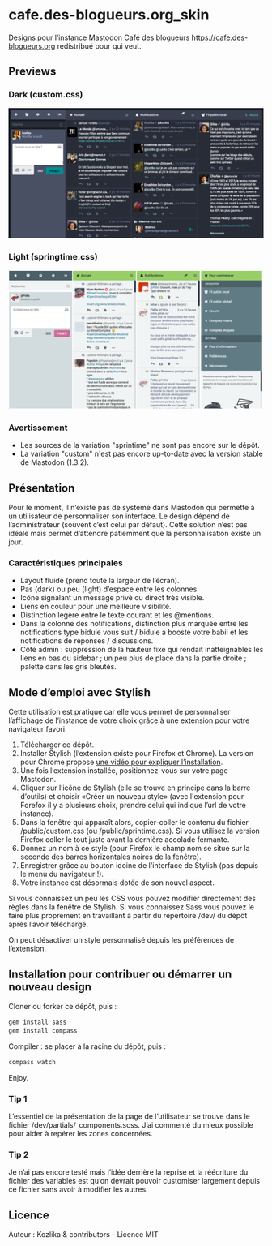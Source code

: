 # cafe.des-blogueurs.org_skin
Designs pour l’instance Mastodon Café des blogueurs
https://cafe.des-blogueurs.org redistribué pour qui veut.

## Previews

### Dark (custom.css)
![Copie d’écran du Café des blogueurs](screenshot-dark.png?raw=true)

### Light (springtime.css)
![Copie d’écran du Café des blogueurs](screenshot-light.png?raw=true)

### Avertissement

* Les sources de la variation "sprintime" ne sont pas encore sur le dépôt.
* La variation "custom" n'est pas encore up-to-date avec la version stable de Mastodon (1.3.2).

## Présentation
Pour le moment, il n’existe pas de système dans Mastodon qui permette à un utilisateur de personnaliser son interface. Le design dépend de l’administrateur (souvent c’est celui par défaut). Cette solution n’est pas idéale mais permet d’attendre patiemment que la personnalisation existe un jour.

### Caractéristiques principales

* Layout fluide (prend toute la largeur de l’écran).
* Pas (dark) ou peu (light) d’espace entre les colonnes.
* Icône signalant un message privé ou direct très visible.
* Liens en couleur pour une meilleure visibilité.
* Distinction légère entre le texte courant et les @mentions.
* Dans la colonne des notifications, distinction plus marquée entre les notifications type bidule vous suit / bidule a boosté votre babil et les notifications de réponses / discussions.
* Côté admin : suppression de la hauteur fixe qui rendait inatteignables les liens en bas du sidebar ; un peu plus de place dans la partie droite ; palette dans les gris bleutés.

## Mode d’emploi avec Stylish
Cette utilisation est pratique car elle vous permet de personnaliser l’affichage de l’instance de votre choix grâce à une extension pour votre navigateur favori.

1. Télécharger ce dépôt.
2. Installer Stylish (l’extension existe pour Firefox et Chrome). La version pour Chrome propose [une vidéo pour expliquer l’installation](https://userstyles.org/help/stylish_chrome).
3. Une fois l’extension installée, positionnez-vous sur votre page Mastodon.
4. Cliquer sur l’icône de Stylish (elle se trouve en principe dans la barre d’outils) et choisir «Créer un nouveau style» (avec l'extension pour Forefox il y a plusieurs choix, prendre celui qui indique l’url de votre instance).
5. Dans la fenêtre qui apparaît alors, copier-coller le contenu du fichier /public/custom.css (ou /public/sprintime.css). Si vous utilisez la version Firefox coller le tout juste avant la dernière accolade fermante.
6. Donnez un nom à ce style (pour Firefox le champ nom se situe sur la seconde des barres horizontales noires de la fenêtre).
7. Enregistrer grâce au bouton idoine de l'interface de Stylish (pas depuis le menu du navigateur !).
8. Votre instance est désormais dotée de son nouvel aspect.

Si vous connaissez un peu les CSS vous pouvez modifier directement des règles dans la fenêtre de Stylish. Si vous connaissez Sass vous pouvez le faire plus proprement en travaillant à partir du répertoire /dev/ du dépôt après l’avoir téléchargé.

On peut désactiver un style personnalisé depuis les préférences de l’extension.

## Installation pour contribuer ou démarrer un nouveau design

Cloner ou forker ce dépôt, puis :

```bash
gem install sass 
gem install compass 
```

Compiler : se placer à la racine du dépôt, puis :

```bash
compass watch
```

Enjoy.

### Tip 1

L’essentiel de la présentation de la page de l’utilisateur se trouve dans le fichier /dev/partials/_components.scss. J’ai commenté du mieux possible pour aider à repérer les zones concernées.

### Tip 2

Je n’ai pas encore testé mais l’idée derrière la reprise et la réécriture du fichier des variables est qu’on devrait pouvoir customiser largement depuis ce fichier sans avoir à modifier les autres.

## Licence

Auteur : Kozlika & contributors - Licence MIT


